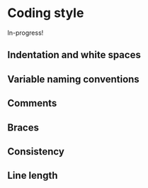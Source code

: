 # Coding style 

In-progress! 

## Indentation and white spaces

## Variable naming conventions

## Comments

## Braces

## Consistency

## Line length

